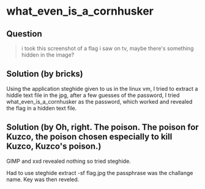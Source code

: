 # what_even_is_a_cornhusker

## Question

> i took this screenshot of a flag i saw on tv, maybe there's something hidden in the image?

## Solution (by bricks)
Using the application steghide given to us in the linux vm, I tried to extract a hiddle text file in the jpg, after a few guesses of the password, I tried what_even_is_a_cornhusker as the password, which worked and revealed the flag in a hidden text file.

## Solution (by Oh, right. The poison. The poison for Kuzco, the poison chosen especially to kill Kuzco, Kuzco's poison.)
GIMP and xxd revealed nothing so tried steghide.

Had to use steghide extract -sf flag.jpg the passphrase was the challange name. Key was then reveled.
